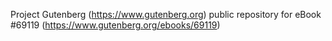 Project Gutenberg (https://www.gutenberg.org) public repository for
eBook #69119 (https://www.gutenberg.org/ebooks/69119)
